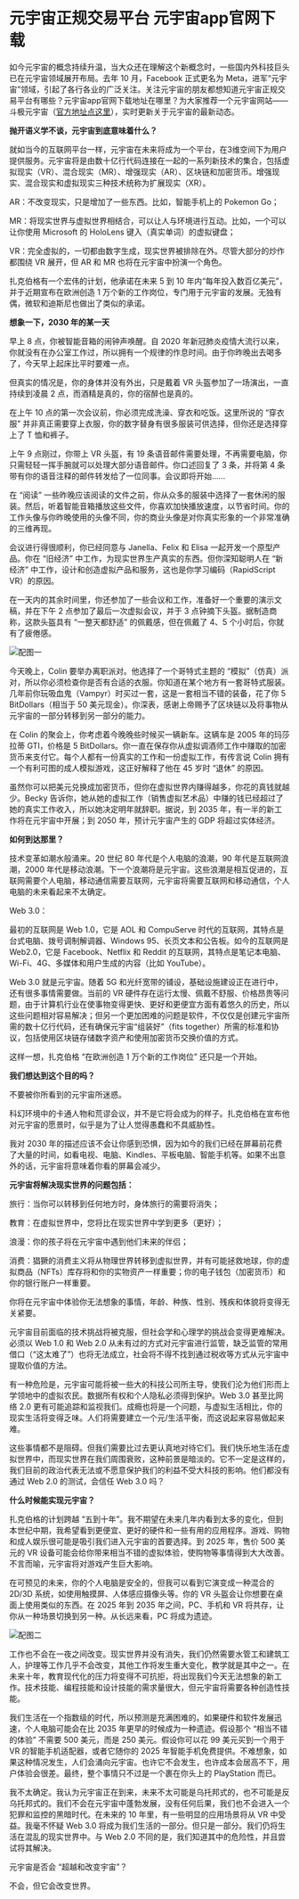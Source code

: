 # 元宇宙正规交易平台 元宇宙app官网下载

如今元宇宙的概念持续升温，当大众还在理解这个新概念时，一些国内外科技巨头已在元宇宙领域展开布局。去年 10 月，Facebook 正式更名为 Meta，进军“元宇宙”领域，引起了各行各业的广泛关注。关注元宇宙的朋友都想知道元宇宙正规交易平台有哪些？元宇宙app官网下载地址在哪里？为大家推荐一个元宇宙网站——斗极元宇宙（[官方地址点这里](https://demo.metabd.io/)），实时更新关于元宇宙的最新动态。

**抛开语义学不谈，元宇宙到底意味着什么？**

就如当今的互联网平台一样，元宇宙在未来将成为一个平台，在3维空间下为用户提供服务。元宇宙将是由数十亿行代码连接在一起的一系列新技术的集合，包括虚拟现实（VR）、混合现实（MR）、增强现实（AR）、区块链和加密货币。增强现实、混合现实和虚拟现实三种技术统称为扩展现实（XR）。

AR：不改变现实，只是增加了一些东西。比如，智能手机上的 Pokemon Go；

MR：将现实世界与虚拟世界相结合，可以让人与环境进行互动。比如，一个可以让你使用 Microsoft 的 HoloLens 键入（真实单词）的虚拟键盘；

VR：完全虚拟的，一切都由数字生成，现实世界被排除在外。尽管大部分的炒作都围绕 VR 展开，但 AR 和 MR 也将在元宇宙中扮演一个角色。

扎克伯格有一个宏伟的计划，他承诺在未来 5 到 10 年内“每年投入数百亿美元”，并于近期宣布在欧洲创造 1 万个新的工作岗位，专门用于元宇宙的发展。无独有偶，微软和迪斯尼也做出了类似的承诺。

**想象一下，2030 年的某一天** 

早上 8 点，你被智能音箱的闹钟声唤醒。自 2020 年新冠肺炎疫情大流行以来，你就没有在办公室工作过，所以拥有一个规律的作息时间。由于你昨晚出去喝多了，今天早上起床比平时要难一点。

但真实的情况是，你的身体并没有外出，只是戴着 VR 头盔参加了一场演出，一直持续到凌晨 2 点，而酒精是真的，你的宿醉也是真的。

在上午 10 点的第一次会议前，你必须完成洗澡、穿衣和吃饭。这里所说的 “穿衣服” 并非真正需要穿上衣服，你的数字替身有很多服装可供选择，但你还是选择穿上了 T 恤和裤子。

上午 9 点刚过，你带上 VR 头盔，有 19 条语音邮件需要处理，不再需要电脑，你只需轻轻一挥手腕就可以处理大部分语音邮件。你口述回复了 3 条，并将第 4 条带有你的语音注释的邮件转发给了一位同事。会议即将开始......

在 “阅读” 一些昨晚应该阅读的文件之前，你从众多的服装中选择了一套休闲的服装。然后，听着智能音箱播放这些文件，你喜欢加快播放速度，以节省时间。你的工作头像与你昨晚使用的头像不同，你的商业头像是对你真实形象的一个非常准确的三维再现。

会议进行得很顺利，你已经同意与 Janella、Felix 和 Elisa 一起开发一个原型产品。你在 “旧经济” 中工作，为现实世界生产真实的东西。但你深知聪明人在 “新经济” 中工作，设计和创造虚拟产品和服务，这也是你学习编码（RapidScript VR）的原因。

在一天内的其余时间里，你还参加了一些会议和工作，准备好一个重要的演示文稿，并在下午 2 点参加了最后一次虚拟会议，并于 3 点钟摘下头盔。据制造商称，这款头盔具有 “一整天都舒适” 的佩戴感，但在佩戴了 4、5 个小时后，你就有了疲倦感。

![配图一](20220628171224.png)

今天晚上，Colin 要举办离职派对。他选择了一个哥特式主题的 “模拟”（仿真）派对，所以你必须检查你是否有合适的衣服。你知道在某个地方有一套哥特式服装。几年前你玩吸血鬼（Vampyr）时买过一套，这是一套相当不错的装备，花了你 5 BitDollars（相当于 50 美元现金）。你深表，感谢上帝赐予了区块链以及将事物从元宇宙的一部分转移到另一部分的能力。

在 Colin 的聚会上，你考虑着今晚晚些时候买一辆新车。这辆车是 2005 年的玛莎拉蒂 GTI，价格是 5 BitDollars。你一直在保存你从虚拟调酒师工作中赚取的加密货币来支付它。每个人都有一份真实的工作和一份虚拟工作，有传言说 Colin 拥有一个有利可图的成人模拟游戏，这正好解释了他在 45 岁时 “退休” 的原因。

虽然你可以把美元兑换成加密货币，但你在虚拟世界内赚得越多，你花的真钱就越少。Becky 告诉你，她从她的虚拟工作（销售虚拟艺术品）中赚的钱已经超过了她的真实工作收入，所以她决定明年就辞职。据说，到 2035 年，有一半的新工作将在元宇宙中开展；到 2050 年，预计元宇宙产生的 GDP 将超过实体经济。

**如何到达那里？**

技术变革如潮水般涌来。20 世纪 80 年代是个人电脑的浪潮，90 年代是互联网浪潮，2000 年代是移动浪潮。下一个浪潮将是元宇宙。这些浪潮是相互促进的，互联网需要个人电脑，移动通信需要互联网，元宇宙将需要互联网和移动通信，个人电脑的未来看起来不太确定。

Web 3.0：

最初的互联网是 Web 1.0，它是 AOL 和 CompuServe 时代的互联网，其特点是台式电脑、拨号调制解调器、Windows 95、长页文本和公告板。如今的互联网是 Web2.0，它是 Facebook、Netflix 和 Reddit 的互联网，其特点是笔记本电脑、Wi-Fi、4G、多媒体和用户生成的内容（比如 YouTube）。

Web 3.0 就是元宇宙。随着 5G 和光纤宽带的铺设，基础设施建设正在进行中，还有很多事情需要做。当前的 VR 硬件存在运行太慢、佩戴不舒服、价格昂贵等问题，由于计算机行业在使事物变得更快、更好和更便宜方面有着悠久的历史，所以这些问题相对容易解决；但另一个更加困难的问题是软件，不仅仅是创建元宇宙所需的数十亿行代码，还有确保元宇宙“组装好”（fits together）所需的标准和协议，包括使用区块链存储数字资产和使用加密货币交换价值的方式。

这样一想，扎克伯格 “在欧洲创造 1 万个新的工作岗位” 还只是一个开始。

**我们想达到这个目的吗？**

不要被你所看到的元宇宙所迷惑。

科幻环境中的卡通人物和荒谬会议，并不是它将会成为的样子。扎克伯格在宣布他对元宇宙的愿景时，似乎是为了让人觉得愚蠢和不具威胁性。

我对 2030 年的描述应该不会让你感到恐惧，因为如今的我们已经在屏幕前花费了大量的时间，如看电视、电脑、Kindles、平板电脑、智能手机等。如果不出意外的话，元宇宙将意味着你看的屏幕会减少。

**元宇宙将解决现实世界的问题包括：**

旅行：当你可以转移到任何地方时，身体旅行的需要将消失；

教育：在虚拟世界中，您将比在现实世界中学到更多（更好）；

浪漫：你的孩子将在元宇宙中遇到他们未来的伴侣；

消费：猖獗的消费主义将从物理世界转移到虚拟世界，并有可能拯救地球，你的虚拟商品（NFTs）库存将和你的实物资产一样重要；你的电子钱包（加密货币）和你的银行账户一样重要。

你将在元宇宙中体验你无法想象的事情，年龄、种族、性别、残疾和体貌将变得无关紧要。

元宇宙目前面临的技术挑战将被克服，但社会学和心理学的挑战会变得更难解决。必须以 Web 1.0 和 Web 2.0 从未有过的方式对元宇宙进行监管，缺乏监管的常用借口（“这太难了”）也将无法成立，社会将不得不找到通过税收等方式从元宇宙中提取价值的方法。

有一种危险是，元宇宙可能将被一些大的科技公司所主导，使我们沦为他们形而上学领地中的虚拟农民。数据所有权和个人隐私必须得到保护。Web 3.0 甚至比网络 2.0 更有可能追踪和监视我们。成瘾也将是一个问题，与虚拟生活相比，你的现实生活将变得乏味。人们将需要建立一个元/生活平衡，而这说起来容易做起来难。


这些事情都不是阻碍。但我们需要比过去更认真地对待它们。我们快乐地生活在虚拟世界中，而现实世界在我们周围衰败，这种前景是暗淡的。它不一定是这样的，我们目前的政治代表无法或不愿意保护我们的利益不受大科技的影响。他们都没有通过 Web 2.0 的测试，会信任 Web 3.0 吗？

**什么时候能实现元宇宙？**

扎克伯格的计划跨越 “五到十年”。我不期望在未来几年内看到太多的变化，但到本世纪中期，我希望看到更便宜、更好的硬件和一些有用的应用程序。游戏、购物和成人娱乐很可能是吸引我们进入元宇宙的首要选择。到 2025 年，售价 500 美元的 VR 设备可能会给你带来相当不错的虚拟体验，使购物等事情得到大大改善。不言而喻，元宇宙将对游戏产生巨大影响。

在可预见的未来，你的个人电脑是安全的，但我可以看到它演变成一种混合的 2D/3D 系统，如使用触摸屏、人体感应摄像头等。你的 VR 头盔会让你想要在桌面上使用类似的东西。在 2025 年到 2035 年之间，PC、手机和 VR 将共存，让你从一种场景切换到另一种。从长远来看，PC 将成为遗迹。

![配图二](20220628171142.png)

工作也不会在一夜之间改变。现实世界并没有消失，我们仍然需要水管工和建筑工人，护理等工作几乎不会改变，其他工作将发生重大变化，教学就是其中之一。在未来十年，教育现代化的压力将变得不可抗拒，将出现我们今天无法想象的新工作。技术技能、编程技能和设计技能的需求量很大，但元宇宙将需要各种创造性技能。

我们生活在一个指数级的时代，所以预测是充满困难的。如果硬件和软件发展迅速，个人电脑可能会在比 2035 年更早的时候成为一种遗迹。假设那个 “相当不错的体验” 不需要 500 美元，而是 250 美元。假设你可以花 99 美元买到一个用于 VR 的智能手机适配器，或者它随你的 2025 年智能手机免费提供。不难想象，如果这种情况发生，人们会涌向元宇宙。也许它不会发生，也许成本会居高不下，用户体验会很差。最终，整个事情只不过是一个裹在你头上的 PlayStation 而已。

我不太确定。我认为元宇宙正在到来，未来不太可能是乌托邦式的，也不可能是反乌托邦式的。我们不会在元宇宙中蓬勃发展，没有任何后果，我们也不会进入一个犯罪和监控的黑暗时代。在未来的 10 年里，有一些明显的应用场景将从 VR 中受益。我毫不怀疑 Web 3.0 将成为我们生活的一部分。但只是一部分。我们仍将生活在混乱的现实世界中。与 Web 2.0 不同的是，我们知道其中的危险性，并且尝试将其解决。

元宇宙是否会 “超越和改变宇宙”？

不会，但它会改变世界。
